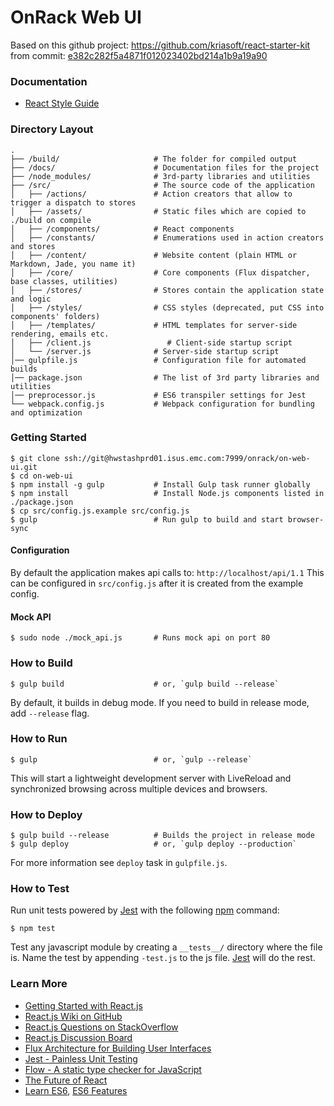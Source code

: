 # OnRack Web UI

Based on this github project: https://github.com/kriasoft/react-starter-kit from commit: [e382c282f5a4871f012023402bd214a1b9a19a90](https://github.com/kriasoft/react-starter-kit/commit/e382c282f5a4871f012023402bd214a1b9a19a90)

### Documentation

- [React Style Guide](./docs/react-style-guide.md)

### Directory Layout

```
.
├── /build/                     # The folder for compiled output
├── /docs/                      # Documentation files for the project
├── /node_modules/              # 3rd-party libraries and utilities
├── /src/                       # The source code of the application
│   ├── /actions/               # Action creators that allow to trigger a dispatch to stores
│   ├── /assets/                # Static files which are copied to ./build on compile
│   ├── /components/            # React components
│   ├── /constants/             # Enumerations used in action creators and stores
│   ├── /content/               # Website content (plain HTML or Markdown, Jade, you name it)
│   ├── /core/                  # Core components (Flux dispatcher, base classes, utilities)
│   ├── /stores/                # Stores contain the application state and logic
│   ├── /styles/                # CSS styles (deprecated, put CSS into components' folders)
│   ├── /templates/             # HTML templates for server-side rendering, emails etc.
│   ├── /client.js                 # Client-side startup script
│   └── /server.js              # Server-side startup script
│── gulpfile.js                 # Configuration file for automated builds
│── package.json                # The list of 3rd party libraries and utilities
│── preprocessor.js             # ES6 transpiler settings for Jest
└── webpack.config.js           # Webpack configuration for bundling and optimization
```

### Getting Started

```shell
$ git clone ssh://git@hwstashprd01.isus.emc.com:7999/onrack/on-web-ui.git
$ cd on-web-ui
$ npm install -g gulp           # Install Gulp task runner globally
$ npm install                   # Install Node.js components listed in ./package.json
$ cp src/config.js.example src/config.js
$ gulp                          # Run gulp to build and start browser-sync
```

#### Configuration

By default the application makes api calls to: `http://localhost/api/1.1`
This can be configured in `src/config.js` after it is created from the example
config.

#### Mock API

```shell
$ sudo node ./mock_api.js       # Runs mock api on port 80
```

### How to Build

```shell
$ gulp build                    # or, `gulp build --release`
```

By default, it builds in debug mode. If you need to build in release mode, add
`--release` flag.

### How to Run

```shell
$ gulp                          # or, `gulp --release`
```

This will start a lightweight development server with LiveReload and
synchronized browsing across multiple devices and browsers.

### How to Deploy

```shell
$ gulp build --release          # Builds the project in release mode
$ gulp deploy                   # or, `gulp deploy --production`
```

For more information see `deploy` task in `gulpfile.js`.

### How to Test

Run unit tests powered by [Jest](https://facebook.github.io/jest/) with the following
[npm](https://www.npmjs.org/doc/misc/npm-scripts.html) command:

```shell
$ npm test
```

Test any javascript module by creating a `__tests__/` directory where
the file is. Name the test by appending `-test.js` to the js file.
[Jest](https://facebook.github.io/jest/) will do the rest.

### Learn More

 * [Getting Started with React.js](http://facebook.github.io/react/)
 * [React.js Wiki on GitHub](https://github.com/facebook/react/wiki)
 * [React.js Questions on StackOverflow](http://stackoverflow.com/questions/tagged/reactjs)
 * [React.js Discussion Board](https://groups.google.com/forum/#!forum/reactjs)
 * [Flux Architecture for Building User Interfaces](http://facebook.github.io/flux/)
 * [Jest - Painless Unit Testing](http://facebook.github.io/jest/)
 * [Flow - A static type checker for JavaScript](http://flowtype.org/)
 * [The Future of React](https://github.com/reactjs/react-future)
 * [Learn ES6](https://babeljs.io/docs/learn-es6/), [ES6 Features](https://github.com/lukehoban/es6features#readme)
